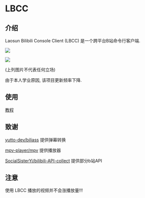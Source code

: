 # LBCC

## 介绍
Laosun Bilibili Console Client (LBCC) 是一个跨平台B站命令行客户端.

![](https://laosun-image.obs.cn-north-4.myhuaweicloud.com/111111.png)

![](https://laosun-image.obs.cn-north-4.myhuaweicloud.com/11111.png)

(上列图片不代表任何立场)

由于本人学业原因, 该项目更新频率下降.

## 使用

[教程](USAGE.md)

## 致谢

[yutto-dev/biliass](https://github.com/yutto-dev/biliass/) 提供弹幕转换

[mpv-player/mpv](https://github.com/mpv-player/mpv/) 提供播放器

[SocialSisterYi/bilibili-API-collect](https://github.com/SocialSisterYi/bilibili-API-collect/) 提供部分b站API

## 注意

使用 LBCC 播放的视频并不会涨播放量!!!